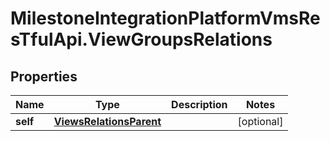 # MilestoneIntegrationPlatformVmsResTfulApi.ViewGroupsRelations

## Properties
Name | Type | Description | Notes
------------ | ------------- | ------------- | -------------
**self** | [**ViewsRelationsParent**](ViewsRelationsParent.md) |  | [optional] 
